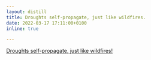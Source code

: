 ```yaml
---
layout: distill
title: Droughts self-propagate, just like wildfires.
date: 2022-03-17 17:11:00+0100
inline: true

---
```


[Droughts self-propagate, just like wildfires!](https://www.nature.com/articles/s41561-022-00912-7)
